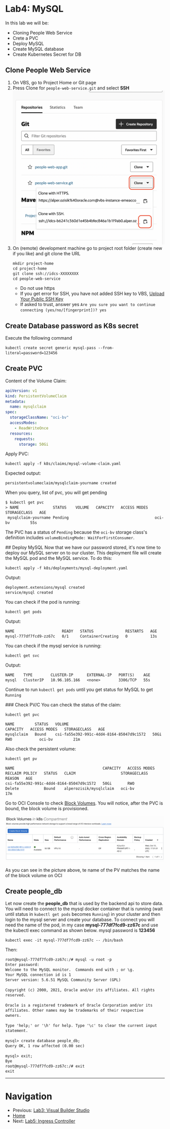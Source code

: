 # Lab4: MySQL
In this lab we will be:
- Cloning People Web Service
- Crete a PVC
- Deploy MySQL
- Create MySQL database
- Create Kubernetes Secret for DB

## Clone People Web Service
1. On VBS, go to Project Home or Git page
2. Press Clone for `people-web-service.git` and select **SSH**  
   ![SSH Clone People Web Service](./images/4-clone-people-web-service.png)
3. On (remote) development machine go to project root folder (create new if you like) and git clone the URL
    ```shell
    mkdir project-home
    cd project-home
    git clone ssh://idcs-XXXXXXXX
    cd people-web-service
    ```
    - Do not use https
    - If you get error for SSH, you have not added SSH key to VBS, [Upload Your Public SSH Key](https://docs.oracle.com/en/cloud/paas/visual-builder/visualbuilder-manage-development-process/get-yourself-set.html#GUID-8DC528AF-4F24-4C1A-8AC1-2DBAF413839B)
    - If asked to trust, answer yes `Are you sure you want to continue connecting (yes/no/[fingerprint])? yes`

## Create Database password as K8s secret
Execute the following command
```shell
kubectl create secret generic mysql-pass --from-literal=password=123456
```

## Create PVC
Content of the Volume Claim:
```yaml
apiVersion: v1
kind: PersistentVolumeClaim
metadata:
  name: mysqlclaim
spec:
  storageClassName: "oci-bv"
  accessModes:
    - ReadWriteOnce
  resources:
    requests:
      storage: 50Gi
```
Apply PVC:
```shell
kubectl apply -f k8s/claims/mysql-volume-claim.yaml
```
Expected output:
```shell
persistentvolumeclaim/mysqlclaim-yourname created
```
When you query, list of pvc, you will get pending
```shell
$ kubectl get pvc
> NAME               STATUS    VOLUME   CAPACITY   ACCESS MODES   STORAGECLASS   AGE
 mysqlclaim-yourname Pending                                      oci-bv         55s
```
The PVC has a status of `Pending` because the `oci-bv` storage class's definition includes `volumeBindingMode: WaitForFirstConsumer`.

## Deploy MySQL
Now that we have our password stored, it's now time to deploy our MySQL server on to our cluster. This deployment file will create the MySQL pod and the MySQL service. To do this:

```shell
kubectl apply -f k8s/deployments/mysql-deployment.yaml 
```

Output:
```
deployment.extensions/mysql created
service/mysql created
```

You can check if the pod is running:

```shell
kubectl get pods
```

Output:
```
NAME                     READY   STATUS              RESTARTS   AGE
mysql-777df7fcd9-zz67c   0/1     ContainerCreating   0          13s
```

You can check if the mysql service is running:

```shell
kubectl get svc
```
Output:
```
NAME    TYPE        CLUSTER-IP      EXTERNAL-IP   PORT(S)    AGE
mysql   ClusterIP   10.96.105.166   <none>        3306/TCP   55s
```

Continue to run `kubectl get pods` until you get status for MySQL to get `Running`

### Check PV/C
You can check the status of the claim:
```shell
kubectl get pvc
```
```
NAME         STATUS   VOLUME                                     CAPACITY   ACCESS MODES   STORAGECLASS   AGE
mysqlclaim   Bound    csi-fa55e392-991c-4dd4-8164-85047d9c1572   50Gi       RWO            oci-bv         21m
```
Also check the persistent volume:
```shell
kubectl get pv
```
```
NAME                                       CAPACITY   ACCESS MODES   RECLAIM POLICY   STATUS   CLAIM                    STORAGECLASS   REASON   AGE
csi-fa55e392-991c-4dd4-8164-85047d9c1572   50Gi       RWO            Delete           Bound    alperozisik/mysqlclaim   oci-bv                  17m
```
Go to OCI Console to check [Block Volumes](https://cloud.oracle.com/block-storage/volumes). You will notice, after the PVC is bound, the block volume is provisioned.

![Block Volumes](./images/4-blockvolume.png)

As you can see in the picture above, te name of the PV matches the name of the block volume on OCI

## Create people_db
Let now create the **people_db** that is used by the backend api to store data. You will need to connect to the mysql docker container that is running (wait until status in `kubectl get pods` becomes `Running`) in your cluster and then login to the mysql server and create your database. To connect you will need the name of the pod, in my case **mysql-777df7fcd9-zz67c** and use the kubectl exec command as shown below. mysql password is **123456**

```shell
kubectl exec -it mysql-777df7fcd9-zz67c -- /bin/bash
```
Then:
```shell
root@mysql-777df7fcd9-zz67c:/# mysql -u root -p
Enter password: 
Welcome to the MySQL monitor.  Commands end with ; or \g.
Your MySQL connection id is 1
Server version: 5.6.51 MySQL Community Server (GPL)

Copyright (c) 2000, 2021, Oracle and/or its affiliates. All rights reserved.

Oracle is a registered trademark of Oracle Corporation and/or its
affiliates. Other names may be trademarks of their respective
owners.

Type 'help;' or '\h' for help. Type '\c' to clear the current input statement.

mysql> create database people_db;
Query OK, 1 row affected (0.00 sec)

mysql> exit;
Bye
root@mysql-777df7fcd9-zz67c:/# exit
exit
```
---
# Navigation
- Previous: [Lab3: Visual Builder Studio](./Lab3-VBS.md)
- [Home](./README.md)
- Next: [Lab5: Ingress Controller](./Lab5-Ingress-Controller.md)